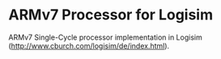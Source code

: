 # ARMv7 Processor for Logisim

ARMv7 Single-Cycle processor implementation in Logisim (http://www.cburch.com/logisim/de/index.html).
